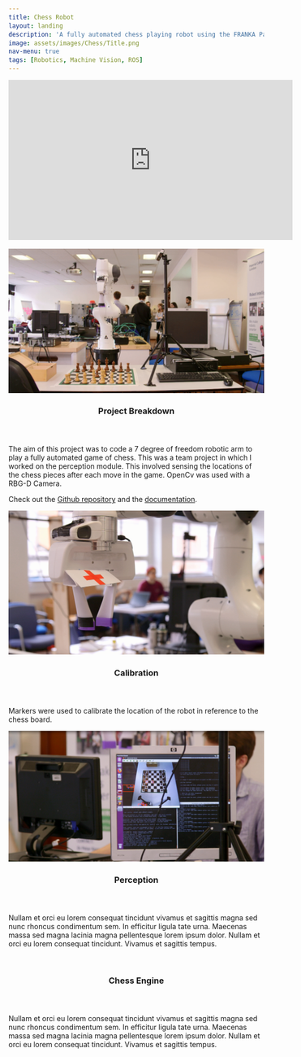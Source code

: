 ```yaml
---
title: Chess Robot
layout: landing
description: 'A fully automated chess playing robot using the FRANKA Panda arm.'
image: assets/images/Chess/Title.png
nav-menu: true
tags: [Robotics, Machine Vision, ROS]
---
```



<!-- Main -->
<div id="main">


<!-- One -->

<section id="one" class="spotlights">
  </section>
    <div class="inner">
      <div class="video-frame">
        <p align = "center">
          <iframe width="560" height="315" src="https://player.vimeo.com/video/291377091" frameborder="0" webkitallowfullscreen="" mozallowfullscreen="" allowfullscreen="" ></iframe>
        </p>
      </div>
    </div>
  </section>
  <section>
  	<img src="assets/images/Chess/setup.png" alt="" data-position="top center" />
    <div class="content">
      <div class="inner">
        <header class="major">
          <h3>Project Breakdown</h3>
        </header>
        <p>The aim of this project was to code a 7 degree of freedom robotic arm to play a fully automated game of chess. This was a team project in which I worked on the perception module. This involved sensing the locations of the chess pieces after each move in the game. OpenCv was used with a RBG-D Camera.</p>
        <p>Check out the <a href="https://github.com/nebbles/DE3-ROB1-CHESS">Github repository</a> and the <a href="https://de3-rob1-chess.readthedocs.io/en/latest/">documentation</a>.</p>
      </div>
    </div>
  </section>
  <section>
		<img src="assets/images/Chess/calibration.png" alt="" data-position="top center" />
		<div class="content">
			<div class="inner">
				<header class="major">
					<h3>Calibration</h3>
				</header>
				<p>Markers were used to calibrate the location of the robot in reference to the chess board.</p>
			</div>
		</div>
	</section>
	<section>
		<img src="assets/images/Chess/perception.png" alt="" data-position="25% 25%" />
		<div class="content">
			<div class="inner">
				<header class="major">
					<h3>Perception</h3>
				</header>
				<p>Nullam et orci eu lorem consequat tincidunt vivamus et sagittis magna sed nunc rhoncus condimentum sem. In efficitur ligula tate urna. Maecenas massa sed magna lacinia magna pellentesque lorem ipsum dolor. Nullam et orci eu lorem consequat tincidunt. Vivamus et sagittis tempus.</p>
			</div>
		</div>
	</section>
  <section>
    <img src="assets/images/Chess/chess1.tiff" alt="" data-position="25% 25%" />
    <div class="content">
      <div class="inner">
        <header class="major">
          <h3>Chess Engine</h3>
        </header>
        <p>Nullam et orci eu lorem consequat tincidunt vivamus et sagittis magna sed nunc rhoncus condimentum sem. In efficitur ligula tate urna. Maecenas massa sed magna lacinia magna pellentesque lorem ipsum dolor. Nullam et orci eu lorem consequat tincidunt. Vivamus et sagittis tempus.</p>
      </div>
    </div>
  </section>
</section>
